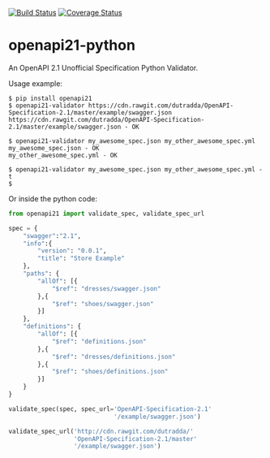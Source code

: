 [![Build Status](https://travis-ci.org/dutradda/openapi21-python.svg?branch=master)](https://travis-ci.org/dutradda/openapi21-python)
[![Coverage Status](https://coveralls.io/repos/github/dutradda/openapi21-python/badge.svg?branch=master)](https://coveralls.io/github/dutradda/openapi21-python?branch=master)

# openapi21-python
An OpenAPI 2.1 Unofficial Specification Python Validator.

Usage example:
```shell
$ pip install openapi21
$ openapi21-validator https://cdn.rawgit.com/dutradda/OpenAPI-Specification-2.1/master/example/swagger.json
https://cdn.rawgit.com/dutradda/OpenAPI-Specification-2.1/master/example/swagger.json - OK

$ openapi21-validator my_awesome_spec.json my_other_awesome_spec.yml
my_awesome_spec.json - OK
my_other_awesome_spec.yml - OK

$ openapi21-validator my_awesome_spec.json my_other_awesome_spec.yml -t
$
```

Or inside the python code:
```python
from openapi21 import validate_spec, validate_spec_url

spec = {
    "swagger":"2.1",
    "info":{
        "version": "0.0.1",
        "title": "Store Example"
    },
    "paths": {
        "allOf": [{
            "$ref": "dresses/swagger.json"
        },{
            "$ref": "shoes/swagger.json"
        }]
    },
    "definitions": {
        "allOf": [{
            "$ref": "definitions.json"
        },{
            "$ref": "dresses/definitions.json"
        },{
            "$ref": "shoes/definitions.json"
        }]
    }
}

validate_spec(spec, spec_url='OpenAPI-Specification-2.1'
                             '/example/swagger.json')

validate_spec_url('http://cdn.rawgit.com/dutradda/'
                  'OpenAPI-Specification-2.1/master'
                  '/example/swagger.json')
```